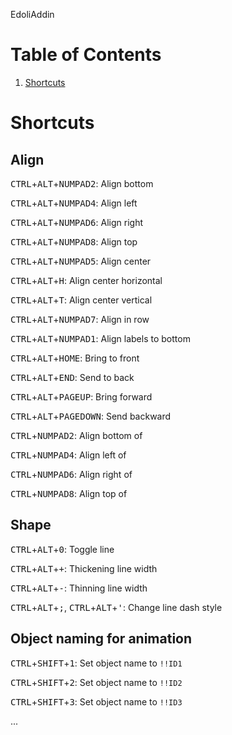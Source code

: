 EdoliAddin

# Table of Contents
1. [Shortcuts](#shortcuts)


# Shortcuts

## Align
<kbd>CTRL</kbd>+<kbd>ALT</kbd>+<kbd>NUMPAD2</kbd>: Align bottom

<kbd>CTRL</kbd>+<kbd>ALT</kbd>+<kbd>NUMPAD4</kbd>: Align left

<kbd>CTRL</kbd>+<kbd>ALT</kbd>+<kbd>NUMPAD6</kbd>: Align right

<kbd>CTRL</kbd>+<kbd>ALT</kbd>+<kbd>NUMPAD8</kbd>: Align top

<kbd>CTRL</kbd>+<kbd>ALT</kbd>+<kbd>NUMPAD5</kbd>: Align center

<kbd>CTRL</kbd>+<kbd>ALT</kbd>+<kbd>H</kbd>: Align center horizontal

<kbd>CTRL</kbd>+<kbd>ALT</kbd>+<kbd>T</kbd>: Align center vertical

<kbd>CTRL</kbd>+<kbd>ALT</kbd>+<kbd>NUMPAD7</kbd>: Align in row

<kbd>CTRL</kbd>+<kbd>ALT</kbd>+<kbd>NUMPAD1</kbd>: Align labels to bottom

<kbd>CTRL</kbd>+<kbd>ALT</kbd>+<kbd>HOME</kbd>: Bring to front

<kbd>CTRL</kbd>+<kbd>ALT</kbd>+<kbd>END</kbd>: Send to back

<kbd>CTRL</kbd>+<kbd>ALT</kbd>+<kbd>PAGEUP</kbd>: Bring forward

<kbd>CTRL</kbd>+<kbd>ALT</kbd>+<kbd>PAGEDOWN</kbd>: Send backward

<kbd>CTRL</kbd>+<kbd>NUMPAD2</kbd>: Align bottom of

<kbd>CTRL</kbd>+<kbd>NUMPAD4</kbd>: Align left of

<kbd>CTRL</kbd>+<kbd>NUMPAD6</kbd>: Align right of

<kbd>CTRL</kbd>+<kbd>NUMPAD8</kbd>: Align top of

## Shape

<kbd>CTRL</kbd>+<kbd>ALT</kbd>+<kbd>0</kbd>: Toggle line

<kbd>CTRL</kbd>+<kbd>ALT</kbd>+<kbd>+</kbd>: Thickening line width

<kbd>CTRL</kbd>+<kbd>ALT</kbd>+<kbd>-</kbd>: Thinning line width

<kbd>CTRL</kbd>+<kbd>ALT</kbd>+<kbd>;</kbd>, <kbd>CTRL</kbd>+<kbd>ALT</kbd>+<kbd>'</kbd>: Change line dash style

## Object naming for animation

<kbd>CTRL</kbd>+<kbd>SHIFT</kbd>+<kbd>1</kbd>: Set object name to `!!ID1`

<kbd>CTRL</kbd>+<kbd>SHIFT</kbd>+<kbd>2</kbd>: Set object name to `!!ID2`

<kbd>CTRL</kbd>+<kbd>SHIFT</kbd>+<kbd>3</kbd>: Set object name to `!!ID3`

...
